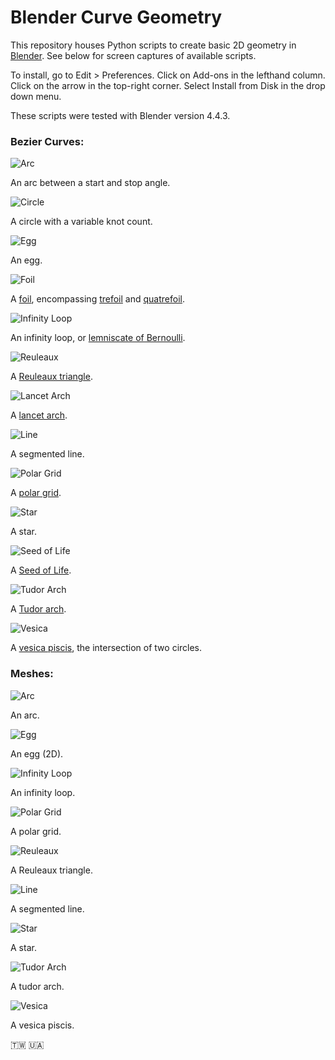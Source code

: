 # Blender Curve Geometry

This repository houses Python scripts to create basic 2D geometry in [Blender](https://www.blender.org/). See below for screen captures of available scripts.

To install, go to Edit > Preferences. Click on Add-ons in the lefthand column. Click on the arrow in the top-right corner. Select Install from Disk in the drop down menu.

These scripts were tested with Blender version 4.4.3.

### Bezier Curves:

![Arc](screenCaps/curves/curveArc.png)

An arc between a start and stop angle.

![Circle](screenCaps/curves/curveCircle.png)

A circle with a variable knot count.

![Egg](screenCaps/curves/curveEgg.png)

An egg.

![Foil](screenCaps/curves/curveFoil.png)

A [foil](https://en.wikipedia.org/wiki/Foil_(architecture)), encompassing [trefoil](https://en.wikipedia.org/wiki/Trefoil) and [quatrefoil](https://en.wikipedia.org/wiki/Quatrefoil).

![Infinity Loop](screenCaps/curves/infinityLoop.png)

An infinity loop, or [lemniscate of Bernoulli](https://en.wikipedia.org/wiki/Lemniscate_of_Bernoulli).

![Reuleaux](screenCaps/curves/curveReuleaux.png)

A [Reuleaux triangle](https://en.wikipedia.org/wiki/Reuleaux_triangle).

![Lancet Arch](screenCaps/curves/curveLancetArch.png)

A [lancet arch](https://en.wikipedia.org/wiki/Lancet_window).

![Line](screenCaps/curves/curveLine.png)

A segmented line.

![Polar Grid](screenCaps/curves/polarGrid.png)

A [polar grid](https://en.wikipedia.org/wiki/Polar_coordinate_system).

![Star](screenCaps/curves/curveStar.png)

A star.

![Seed of Life](screenCaps/curves/curveSeedOfLife.png)

A [Seed of Life](https://en.wikipedia.org/wiki/Overlapping_circles_grid).

![Tudor Arch](screenCaps/curves/curveTudorArch.png)

A [Tudor arch](https://en.wikipedia.org/wiki/Four-centred_arch).

![Vesica](screenCaps/curves/curveVesica.png)

A [vesica piscis](https://en.wikipedia.org/wiki/Vesica_piscis), the intersection of two circles.
  
### Meshes:

![Arc](screenCaps/meshes/meshArc.png)

An arc.

![Egg](screenCaps/meshes/meshEgg.png)

An egg (2D).

![Infinity Loop](screenCaps/meshes/meshInfinityLoop.png)

An infinity loop.

![Polar Grid](screenCaps/meshes/meshPolarGrid.png)

A polar grid.

![Reuleaux](screenCaps/meshes/meshReuleaux.png)

A Reuleaux triangle.

![Line](screenCaps/meshes/meshLine.png)

A segmented line.

![Star](screenCaps/meshes/meshStar.png)

A star.

![Tudor Arch](screenCaps/meshes/meshTudorArch.png)

A tudor arch.

![Vesica](screenCaps/meshes/meshVesica.png)

A vesica piscis.

🇹🇼 🇺🇦